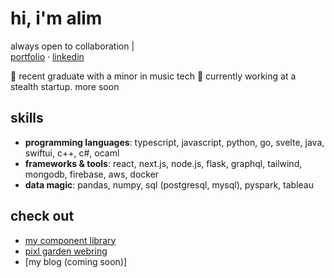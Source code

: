# hi, i'm alim

always open to collaboration |   
[portfolio](https://notalim.com) · [linkedin](https://linkedin.com/in/notalim)

🌱 recent graduate with a minor in music tech 
🚀 currently working at a stealth startup. more soon

## skills  
- **programming languages**: typescript, javascript, python, go, svelte, java, swiftui, c++, c#, ocaml  
- **frameworks & tools**: react, next.js, node.js, flask, graphql, tailwind, mongodb, firebase, aws, docker  
- **data magic**: pandas, numpy, sql (postgresql, mysql), pyspark, tableau  

## check out
- [my component library](https://notalim.com/lib)  
- [pixl garden webring](https://pg-webring.vercel.app)
- [my blog (coming soon)]
